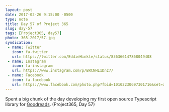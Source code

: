 ```yaml
---
layout: post
date: 2017-02-26 9:15:00 -0500
type: note
title: Day 57 of Project 365
slug: day-57
tags: [Project365, day57]
photo: 365-2017/57.jpg
syndication:
 - name: Twitter
   icon: fa-twitter
   url: https://twitter.com/EddieHinkle/status/836366147868049408
 - name: Instagram
   icon: fa-instagram
   url: https://www.instagram.com/p/BRCNHL1Dnz7/
 - name: Facebook
   icon: fa-facebook
   url: https://www.facebook.com/photo.php?fbid=10102230697301716&set=a.10102131355967546.1073741838.19506647
---
```

Spent a big chunk of the day developing my first open source Typescript library for [Goodreads](https://goodreads.com). (Project365, Day 57)